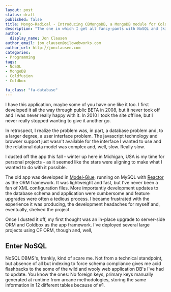 ```yaml
---
layout: post
status: draft
published: false
title: Mongo-Radical - Introducing CBMongoDB, a MongoDB module for Coldbox
description: "The one in which I get all fancy-pants with NoSQL and (kind of) become a convert"
author:
  display_name: Jon Clausen
author_email: jon_clausen@silowebworks.com
author_url: http://jonclausen.com
categories:
- Programming
tags:
- NoSQL
- MongoDB
- Coldfusion
- Coldbox

fa_class: "fa-database"
---
```


I have this application, maybe some of you have one like it too.  I first developed it all the way through public BETA in 2008, but it never took off and I was never really happy with it. In 2010 I took the site offline, but I never really stopped wanting to give it another go.

In retrospect, I realize the problem was, in part, a database problem and, to a larger degree, a user interface problem.  The javascript technology and browser support just wasn't available for the interface I wanted to use and the relational data model was complex and, well, slow.  Really slow.

I dusted off the app this fall - winter up here in Michigan, USA is my time for personal projects - as it seemed like the stars were aligning to make what I wanted to do with it possible.

The old app was developed in [Model-Glue](http://en.wikipedia.org/wiki/Model-Glue), running on MySQL with [Reactor](https://github.com/ReactorORM/reactor) as the ORM framework. It was lightweight and fast, but I've never been a fan of XML configuration files.  More importantly development updates to the database schema and application were cumbersome and feature upgrades were often a tedious process.  I became frustrated with the experience it was producing, the development headaches for myself and, eventually, shelved the project.

Once I dusted it off, my first thought was an in-place upgrade to server-side ORM and Coldbox as the app framework.  I've deployed several large projects using CF ORM, though and, well,  

Enter NoSQL
-----------
NoSQL DBMS's, frankly, kind of scare me.  Not from a technical standpoint, but absence of all but indexing to force schema compliance gives me acid flashbacks to the some of the wild and wooly web application DB's I've had to update.  You know the ones:  No foreign keys, primary keys manually generated at runtime from arcane methodologies, storing the same information in 12 different tables because of #1.





